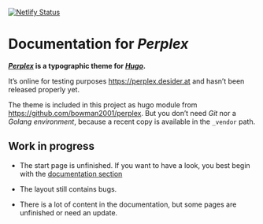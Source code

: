 [![Netlify Status](https://api.netlify.com/api/v1/badges/6594a2dd-776a-40a0-a6c5-7ea2dc7c664e/deploy-status)](https://app.netlify.com/sites/zen-bhaskara-590b05/deploys)

# Documentation for _Perplex_

**[_Perplex_](https://github.com/bowman2001/perplex) is a typographic theme for [_Hugo_](https://gohugo.io).**

It’s online for testing purposes <https://perplex.desider.at> and hasn’t been released properly yet.

The theme is included in this project as hugo module from <https://github.com/bowman2001/perplex>. But you don’t need _Git_ nor a _Golang environment_, because a recent copy is available in the `_vendor` path.

## Work in progress

- The start page is unfinished. If you want to have a look, you best begin with the [documentation section](https://perplex.desider.at/doc)

- The layout still contains bugs.

- There is a lot of content in the documentation, but some pages are unfinished or need an update.
